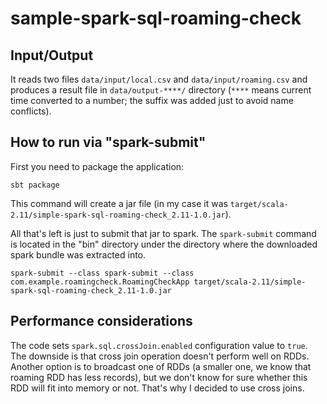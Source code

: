 # sample-spark-sql-roaming-check

## Input/Output

It reads two files ```data/input/local.csv``` and ```data/input/roaming.csv``` and produces a result file in ```data/output-****/``` directory (```****``` means current time converted to a number; the suffix was added just to avoid name conflicts).

## How to run via "spark-submit"

First you need to package the application:

```
sbt package
```

This command will create a jar file (in my case it was ```target/scala-2.11/simple-spark-sql-roaming-check_2.11-1.0.jar```).

All that's left is just to submit that jar to spark. The ```spark-submit``` command is located in the "bin" directory under the directory where the downloaded spark bundle was extracted into.

```
spark-submit --class spark-submit --class com.example.roamingcheck.RoamingCheckApp target/scala-2.11/simple-spark-sql-roaming-check_2.11-1.0.jar
```
## Performance considerations

The code sets ```spark.sql.crossJoin.enabled``` configuration value to ```true```. The downside is that cross join operation doesn't perform well on RDDs. Another option is to broadcast one of RDDs (a smaller one, we know that roaming RDD has less records), but we don't know for sure whether this RDD will fit into memory or not. That's why I decided to use cross joins.
